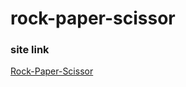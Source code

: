 # rock-paper-scissor



### site link 

[Rock-Paper-Scissor](https://shreypilot.github.io/Rock-Paper-Scissor/)
